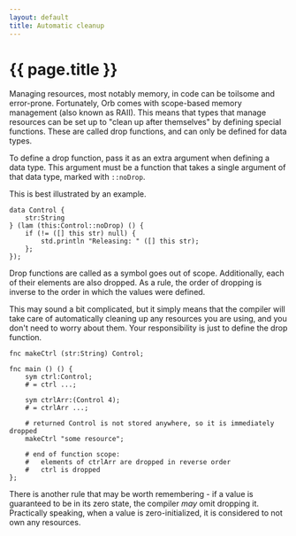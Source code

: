 ```yaml
---
layout: default
title: Automatic cleanup
---
```

# {{ page.title }}

Managing resources, most notably memory, in code can be toilsome and error-prone. Fortunately, Orb comes with scope-based memory management (also known as RAII). This means that types that manage resources can be set up to "clean up after themselves" by defining special functions. These are called drop functions, and can only be defined for data types.

To define a drop function, pass it as an extra argument when defining a data type. This argument must be a function that takes a single argument of that data type, marked with `::noDrop`.

This is best illustrated by an example.

```
data Control {
    str:String
} (lam (this:Control::noDrop) () {
    if (!= ([] this str) null) {
        std.println "Releasing: " ([] this str);
    };
});
```

Drop functions are called as a symbol goes out of scope. Additionally, each of their elements are also dropped. As a rule, the order of dropping is inverse to the order in which the values were defined.

This may sound a bit complicated, but it simply means that the compiler will take care of automatically cleaning up any resources you are using, and you don't need to worry about them. Your responsibility is just to define the drop function.

```
fnc makeCtrl (str:String) Control;

fnc main () () {
    sym ctrl:Control;
    # = ctrl ...;

    sym ctrlArr:(Control 4);
    # = ctrlArr ...;

    # returned Control is not stored anywhere, so it is immediately dropped
    makeCtrl "some resource";

    # end of function scope:
    #   elements of ctrlArr are dropped in reverse order
    #   ctrl is dropped
};
```

There is another rule that may be worth remembering - if a value is guaranteed to be in its zero state, the compiler *may* omit dropping it. Practically speaking, when a value is zero-initialized, it is considered to not own any resources.